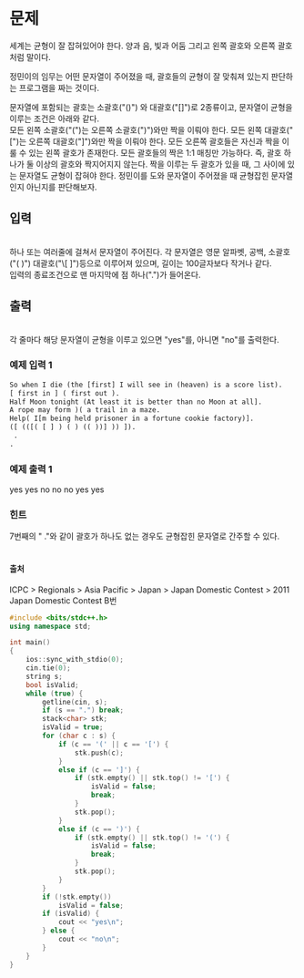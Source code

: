 # 문제

세계는 균형이 잘 잡혀있어야 한다. 양과 음, 빛과 어둠 그리고 왼쪽 괄호와 오른쪽 괄호처럼 말이다.

정민이의 임무는 어떤 문자열이 주어졌을 때, 괄호들의 균형이 잘 맞춰져 있는지 판단하는 프로그램을 짜는 것이다.

문자열에 포함되는 괄호는 소괄호("()") 와 대괄호("\[]")로 2종류이고, 문자열이 균형을 이루는 조건은 아래와 같다.
<br>
모든 왼쪽 소괄호("(")는 오른쪽 소괄호(")")와만 짝을 이뤄야 한다. 
모든 왼쪽 대괄호("\[")는 오른쪽 대괄호("]")와만 짝을 이뤄야 한다. 
모든 오른쪽 괄호들은 자신과 짝을 이룰 수 있는 왼쪽 괄호가 존재한다. 
모든 괄호들의 짝은 1:1 매칭만 가능하다. 즉, 괄호 하나가 둘 이상의 괄호와 짝지어지지 않는다. 
짝을 이루는 두 괄호가 있을 때, 그 사이에 있는 문자열도 균형이 잡혀야 한다. 
정민이를 도와 문자열이 주어졌을 때 균형잡힌 문자열인지 아닌지를 판단해보자. 
<br>

## 입력
<br>
하나 또는 여러줄에 걸쳐서 문자열이 주어진다. 각 문자열은 영문 알파벳, 공백, 소괄호("( )") 대괄호("\[ ]")등으로 이루어져 있으며, 길이는 100글자보다 작거나 같다.
<br>
입력의 종료조건으로 맨 마지막에 점 하나(".")가 들어온다.
<br>

## 출력
<br>
각 줄마다 해당 문자열이 균형을 이루고 있으면 "yes"를, 아니면 "no"를 출력한다.
<br>

### 예제 입력 1 
```html
So when I die (the [first] I will see in (heaven) is a score list).
[ first in ] ( first out ).
Half Moon tonight (At least it is better than no Moon at all].
A rope may form )( a trail in a maze.
Help( I[m being held prisoner in a fortune cookie factory)].
([ (([( [ ] ) ( ) (( ))] )) ]).
 .
.
```


### 예제 출력 1 <br>
yes
yes
no
no
no
yes
yes
<br>

### 힌트<br>
7번째의 " ."와 같이 괄호가 하나도 없는 경우도 균형잡힌 문자열로 간주할 수 있다.<br>
<br>

#### 출처<br>
ICPC > Regionals > Asia Pacific > Japan > Japan Domestic Contest > 2011 Japan Domestic Contest B번
<br>

```c++
#include <bits/stdc++.h>
using namespace std;

int main()
{
    ios::sync_with_stdio(0);
    cin.tie(0);
    string s;
    bool isValid;
    while (true) {
        getline(cin, s);
        if (s == ".") break;
        stack<char> stk;
        isValid = true;
        for (char c : s) {
            if (c == '(' || c == '[') {
                stk.push(c);
            }
            else if (c == ']') {
                if (stk.empty() || stk.top() != '[') {
                    isValid = false;
                    break;
                }
                stk.pop();
            }
            else if (c == ')') {
                if (stk.empty() || stk.top() != '(') {
                    isValid = false;
                    break;
                }
                stk.pop();
            }
        }
        if (!stk.empty())
            isValid = false;
        if (isValid) {
            cout << "yes\n";
        } else {
            cout << "no\n";
        }
    }
}
```